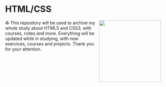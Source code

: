 # HTML/CSS

<img src="chibispiderpunksfundo.png" align="right" width="200px">

♻️ This repository will be used to archive my whole study about HTML5 and CSS3, with courses, notes and more. Everything will be updated while in studying, with new exercices, courses and projects. Thank you for your attention.
